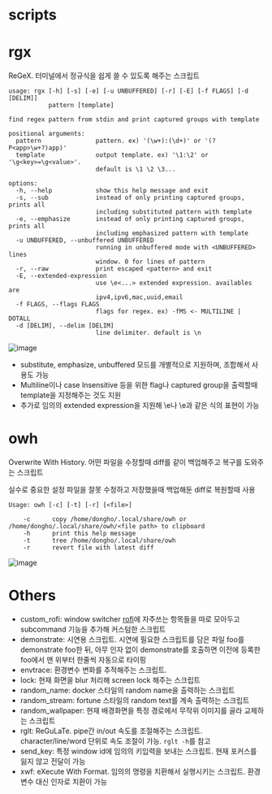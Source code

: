 # scripts

# rgx
ReGeX. 터미널에서 정규식을 쉽게 쓸 수 있도록 해주는 스크립트
```console
usage: rgx [-h] [-s] [-e] [-u UNBUFFERED] [-r] [-E] [-f FLAGS] [-d [DELIM]]
           pattern [template]

find regex pattern from stdin and print captured groups with template

positional arguments:
  pattern               pattern. ex) '(\w+):(\d+)' or '(?P<app>\w+?)app)'
  template              output template. ex) '\1:\2' or '\g<key>=\g<value>'.
                        default is \1 \2 \3...

options:
  -h, --help            show this help message and exit
  -s, --sub             instead of only printing captured groups, prints all
                        including substituted pattern with template
  -e, --emphasize       instead of only printing captured groups, prints all
                        including emphasized pattern with template
  -u UNBUFFERED, --unbuffered UNBUFFERED
                        running in unbuffered mode with <UNBUFFERED> lines
                        window. 0 for lines of pattern
  -r, --raw             print escaped <pattern> and exit
  -E, --extended-expression
                        use \e<...> extended expression. availables are
                        ipv4,ipv6,mac,uuid,email
  -f FLAGS, --flags FLAGS
                        flags for regex. ex) -fMS <- MULTILINE | DOTALL
  -d [DELIM], --delim [DELIM]
                        line delimiter. default is \n
```

![image](https://user-images.githubusercontent.com/19762154/175819228-1321f5f9-2194-41b7-9cda-16ae9d0ee733.png)

- substitute, emphasize, unbuffered 모드를 개별적으로 지원하며, 조합해서 사용도 가능
- Multiline이나 case Insensitive 등을 위한 flag나 captured group을 출력할때 template을 지정해주는 것도 지원
- 추가로 임의의 extended expression을 지원해 \e<ipv4>나 \e<mac>과 같은 식의 표현이 가능
  
# owh
Overwrite With History. 어떤 파일을 수정할때 diff를 같이 백업해주고 복구를 도와주는 스크립트
           
실수로 중요한 설정 파일을 잘못 수정하고 저장했을때 백업해둔 diff로 복원할때 사용

```console
Usage: owh [-c] [-t] [-r] [<file>]

    -c      copy /home/dongho/.local/share/owh or /home/dongho/.local/share/owh/<file path> to clipboard
    -h      print this help message
    -t      tree /home/dongho/.local/share/owh
    -r      revert file with latest diff
```

![image](https://user-images.githubusercontent.com/19762154/175861340-8ca540d8-cbee-4518-a0b1-5a2c4f67d997.png)

# Others
- custom_rofi: window switcher [rofi](https://github.com/davatorium/rofi)에 자주쓰는 항목들을 따로 모아두고 subcommand 기능을 추가해 커스텀한 스크립트
- demonstrate: 시연용 스크립트. 시연에 필요한 스크립트를 담은 파일 foo를 demonstrate foo한 뒤, 아무 인자 없이 demonstrate를 호출하면 이전에 등록한 foo에서 맨 위부터 한줄씩 자동으로 타이핑
- envtrace: 환경변수 변화를 추적해주는 스크립트.
- lock: 현재 화면을 blur 처리해 screen lock 해주는 스크립트
- random_name: docker 스타일의 random name을 출력하는 스크립트
- random_stream: fortune 스타일의 random text를 계속 출력하는 스크립트
- random_wallpaper: 현재 배경화면을 특정 경로에서 무작위 이미지를 골라 교체하는 스크립트
- rglt: ReGuLaTe. pipe간 in/out 속도를 조절해주는 스크립트. character/line/word 단위로 속도 조절이 가능. `rglt -h`를 참고
- send_key: 특정 window id에 임의의 키입력을 보내는 스크립트. 현재 포커스를 잃지 않고 전달이 가능
- xwf: eXecute With Format. 임의의 명령을 치환해서 실행시키는 스크립트. 환경변수 대신 인자로 치환이 가능

